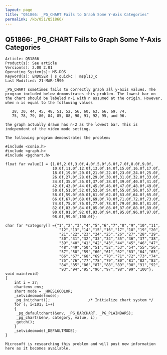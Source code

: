 ```yaml
---
layout: page
title: "Q51866: _PG_CHART Fails to Graph Some Y-Axis Categories"
permalink: /kb/051/Q51866/
---
```


## Q51866: _PG_CHART Fails to Graph Some Y-Axis Categories

	Article: Q51866
	Product(s): See article
	Version(s): 2.00 2.01
	Operating System(s): MS-DOS
	Keyword(s): ENDUSER | s_quickc | mspl13_c
	Last Modified: 21-MAR-1990
	
	_PG_CHART sometimes fails to correctly graph all y-axis values. The
	program included below demonstrates this problem. The lowest bar on
	the chart should be labeled n-1 with n assumed at the origin. However,
	when n is equal to the following values
	
	   28, 30, 44, 45, 48, 51, 52, 56, 60, 63, 66, 69, 74,
	   75, 78, 79, 80, 84, 85, 88, 90, 91, 92, 95, and 96.
	
	the graph actually drawn has n-2 as the lowest bar. This is
	independent of the video mode setting.
	
	The following program demonstrates the problem:
	
	#include <conio.h>
	#include <graph.h>
	#include <pgchart.h>
	
	float far value[] = {1.0f,2.0f,3.0f,4.0f,5.0f,6.0f,7.0f,8.0f,9.0f,
	                     10.0f,11.0f,12.0f,13.0f,14.0f,15.0f,16.0f,17.0f,
	                     18.0f,19.0f,20.0f,21.0f,22.0f,23.0f,24.0f,25.0f,
	                     26.0f,27.0f,28.0f,29.0f,30.0f,31.0f,32.0f,33.0f,
	                     34.0f,35.0f,36.0f,37.0f,38.0f,39.0f,40.0f,41.0f,
	                     42.0f,43.0f,44.0f,45.0f,46.0f,47.0f,48.0f,49.0f,
	                     50.0f,51.0f,52.0f,53.0f,54.0f,55.0f,56.0f,57.0f,
	                     58.0f,59.0f,60.0f,61.0f,62.0f,63.0f,64.0f,65.0f,
	                     66.0f,67.0f,68.0f,69.0f,70.0f,71.0f,72.0f,73.0f,
	                     74.0f,75.0f,76.0f,77.0f,78.0f,79.0f,80.0f,81.0f,
	                     82.0f,83.0f,84.0f,85.0f,86.0f,87.0f,88.0f,89.0f,
	                     90.0f,91.0f,92.0f,93.0f,94.0f,95.0f,96.0f,97.0f,
	                     98.0f,99.0f,100.0f};
	
	char far *category[] ={"1","2","3","4","5","6","7","8","9","10","11",
	                        "12","13","14","15","16","17","18","19","20",
	                        "21","22","23","24","25","26","27","28","29",
	                        "30","31","32","33","34","35","36","37","38",
	                        "39","40","41","42","43","44","45","46","47",
	                        "48","49","50","51","52","53","54","55","56",
	                        "57","58","59","60","61","62","63","64","65",
	                        "66","67","68","69","70","71","72","73","74",
	                        "75","76","77","78","79","80","81","82","83",
	                        "84","85","86","87","88","89","90","91","92",
	                        "93","94","95","96","97","98","99","100"};
	void main(void)
	{
	    int i = 27;
	    chartenv env;
	    short mode = _HRES16COLOR;
	    _setvideomode(mode);
	    _pg_initchart();                 /* Initialize chart system */
	    for (; i<101; i++)
	    {
	     _pg_defaultchart(&env, _PG_BARCHART, _PG_PLAINBARS);
	     _pg_chart(&env, category, value, i);
	     getch();
	    }
	    _setvideomode(_DEFAULTMODE);
	}
	
	Microsoft is researching this problem and will post new information
	here as it becomes available.
